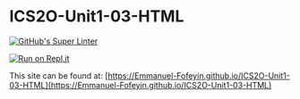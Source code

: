 # ICS2O-Unit1-03-HTML

[![GitHub's Super Linter](https://github.com/Emmanuel-Fofeyin/ICS2O-Unit1-03-HTML/workflows/GitHub's%20Super%20Linter/badge.svg)](https://github.com/Emmanuel-Fofeyin/ICS2O-Unit1-03-HTML/actions)



[![Run on Repl.it](https://repl.it/badge/github/Emmanuel-Fofeyin/ICS2O-Unit1-03-HTML)](https://repl.it/github/Emmanuel-Fofeyin/ICS2O-Unit1-03-HTML)

This site can be found at: [https://Emmanuel-Fofeyin.github.io/ICS2O-Unit1-03-HTML](https://Emmanuel-Fofeyin.github.io/ICS2O-Unit1-03-HTML)
